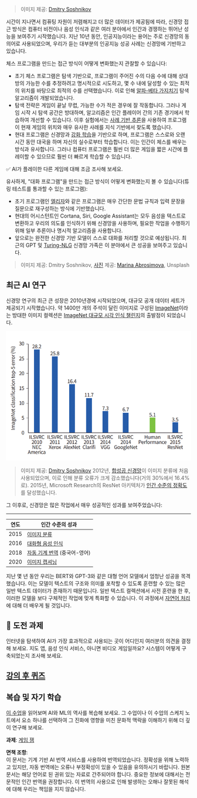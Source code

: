 > 이미지 제공: [Dmitry Soshnikov](http://soshnikov.com)

시간이 지나면서 컴퓨팅 자원이 저렴해지고 더 많은 데이터가 제공됨에 따라, 신경망 접근 방식은 컴퓨터 비전이나 음성 인식과 같은 여러 분야에서 인간과 경쟁하는 뛰어난 성능을 보여주기 시작했습니다. 지난 10년 동안, 인공지능이라는 용어는 주로 신경망의 동의어로 사용되었으며, 우리가 듣는 대부분의 인공지능 성공 사례는 신경망에 기반하고 있습니다.

체스 프로그램을 만드는 접근 방식이 어떻게 변화했는지 관찰할 수 있습니다:

* 초기 체스 프로그램은 탐색 기반으로, 프로그램이 주어진 수의 다음 수에 대해 상대방의 가능한 수를 추정하려고 명시적으로 시도하고, 몇 수 내에 달성할 수 있는 최적의 위치를 바탕으로 최적의 수를 선택했습니다. 이로 인해 [알파-베타 가지치기](https://en.wikipedia.org/wiki/Alpha%E2%80%93beta_pruning) 탐색 알고리즘이 개발되었습니다.
* 탐색 전략은 게임이 끝날 무렵, 가능한 수가 적은 경우에 잘 작동합니다. 그러나 게임 시작 시 탐색 공간은 방대하며, 알고리즘은 인간 플레이어 간의 기존 경기에서 학습하여 개선할 수 있습니다. 이후 실험에서는 [사례 기반 추론](https://en.wikipedia.org/wiki/Case-based_reasoning)을 사용하여 프로그램이 현재 게임의 위치와 매우 유사한 사례를 지식 기반에서 찾도록 했습니다.
* 현대 프로그램은 신경망과 [강화 학습](https://en.wikipedia.org/wiki/Reinforcement_learning)을 기반으로 하며, 프로그램은 스스로와 오랜 시간 동안 대국을 하며 자신의 실수로부터 학습합니다. 이는 인간이 체스를 배우는 방식과 유사합니다. 그러나 컴퓨터 프로그램은 훨씬 더 많은 게임을 짧은 시간에 플레이할 수 있으므로 훨씬 더 빠르게 학습할 수 있습니다.

✅ AI가 플레이한 다른 게임에 대해 조금 조사해 보세요.

유사하게, "대화 프로그램"을 만드는 접근 방식이 어떻게 변화했는지 볼 수 있습니다(튜링 테스트를 통과할 수 있는 프로그램):

* 초기 프로그램인 [엘리자](https://en.wikipedia.org/wiki/ELIZA)와 같은 프로그램은 매우 간단한 문법 규칙과 입력 문장을 질문으로 재구성하는 방식에 기반했습니다.
* 현대의 어시스턴트인 Cortana, Siri, Google Assistant는 모두 음성을 텍스트로 변환하고 우리의 의도를 인식하기 위해 신경망을 사용하며, 필요한 작업을 수행하기 위해 일부 추론이나 명시적 알고리즘을 사용합니다.
* 앞으로는 완전한 신경망 기반 모델이 스스로 대화를 처리할 것으로 예상됩니다. 최근의 GPT 및 [Turing-NLG](https://turing.microsoft.com/) 신경망 가족은 이 분야에서 큰 성공을 보여주고 있습니다.

> 이미지 제공: Dmitry Soshnikov, [사진](https://unsplash.com/photos/r8LmVbUKgns) 제공: [Marina Abrosimova](https://unsplash.com/@abrosimova_marina_foto), Unsplash

## 최근 AI 연구

신경망 연구의 최근 큰 성장은 2010년경에 시작되었으며, 대규모 공개 데이터 세트가 제공되기 시작했습니다. 약 1400만 개의 주석이 달린 이미지로 구성된 [ImageNet](https://en.wikipedia.org/wiki/ImageNet)이라는 방대한 이미지 컬렉션은 [ImageNet 대규모 시각 인식 챌린지](https://image-net.org/challenges/LSVRC/)의 출발점이 되었습니다.

![ILSVRC 정확도](../../../../lessons/1-Intro/images/ilsvrc.gif)

> 이미지 제공: [Dmitry Soshnikov](http://soshnikov.com)
2012년, [합성곱 신경망](../4-ComputerVision/07-ConvNets/README.md)이 이미지 분류에 처음 사용되었으며, 이로 인해 분류 오류가 크게 감소했습니다(거의 30%에서 16.4%로). 2015년, Microsoft Research의 ResNet 아키텍처가 [인간 수준의 정확도](https://doi.org/10.1109/ICCV.2015.123)를 달성했습니다.

그 이후로, 신경망은 많은 작업에서 매우 성공적인 성과를 보여주었습니다:

---

연도 | 인간 수준의 성과
-----|--------
2015 | [이미지 분류](https://doi.org/10.1109/ICCV.2015.123)
2016 | [대화형 음성 인식](https://arxiv.org/abs/1610.05256)
2018 | [자동 기계 번역](https://arxiv.org/abs/1803.05567) (중국어-영어)
2020 | [이미지 캡셔닝](https://arxiv.org/abs/2009.13682)

지난 몇 년 동안 우리는 BERT와 GPT-3와 같은 대형 언어 모델에서 엄청난 성공을 목격했습니다. 이는 모델이 텍스트의 구조와 의미를 포착할 수 있도록 훈련할 수 있는 많은 일반 텍스트 데이터가 존재하기 때문입니다. 일반 텍스트 컬렉션에서 사전 훈련을 한 후, 이러한 모델을 보다 구체적인 작업에 맞게 특화할 수 있습니다. 이 과정에서 [자연어 처리](../5-NLP/README.md)에 대해 더 배우게 될 것입니다.

## 🚀 도전 과제

인터넷을 탐색하여 AI가 가장 효과적으로 사용되는 곳이 어디인지 여러분의 의견을 결정해 보세요. 지도 앱, 음성 인식 서비스, 아니면 비디오 게임일까요? 시스템이 어떻게 구축되었는지 조사해 보세요.

## [강의 후 퀴즈](https://red-field-0a6ddfd03.1.azurestaticapps.net/quiz/201)

## 복습 및 자기 학습

[이 수업](https://github.com/microsoft/ML-For-Beginners/tree/main/1-Introduction/2-history-of-ML)을 읽어보며 AI와 ML의 역사를 복습해 보세요. 그 수업이나 이 수업의 스케치 노트에서 요소 하나를 선택하여 그 진화에 영향을 미친 문화적 맥락을 이해하기 위해 더 깊이 연구해 보세요.

**과제**: [게임 잼](assignment.md)

**면책 조항**:  
이 문서는 기계 기반 AI 번역 서비스를 사용하여 번역되었습니다. 정확성을 위해 노력하고 있지만, 자동 번역에는 오류나 부정확성이 있을 수 있음을 유의하시기 바랍니다. 원본 문서는 해당 언어로 된 권위 있는 자료로 간주되어야 합니다. 중요한 정보에 대해서는 전문적인 인간 번역을 권장합니다. 이 번역의 사용으로 인해 발생하는 오해나 잘못된 해석에 대해 우리는 책임을 지지 않습니다.